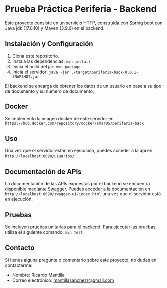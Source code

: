 # Prueba Práctica Periferia - Backend

Este proyecto consiste en un servicio HTTP, construida con Spring boot con Java jdk (17.0.10) y Maven (3.9.6) en el backend.

## Instalación y Configuración

1. Clona este repositorio.
2. Instala las dependencias: `mvn install`
3. Inicia el build del jar: `mvn package`
4. Inicia el servidor: `java -jar ./target/periferia-back-0.0.1-SNAPSHOT.jar`

El backend se encarga de obtener los datos de un usuario en base a su tipo de documento y su numero de documento.

## Docker

Se implemento la imagen docker de este servidor en `https://hub.docker.com/repository/docker/smar05/periferia-back`

## Uso

Una vez que el servidor están en ejecución, puedes acceder a la api en `http://localhost:8090/usuarios/`.

## Documentación de APIs

La documentación de las APIs expuestas por el backend se encuentra disponible mediante Swagger. Puedes acceder a la documentación en `http://localhost:8090/swagger-ui/index.html` una vez que el servidor está en ejecución.

## Pruebas

Se incluyen pruebas unitarias para el backend. Para ejecutar las pruebas, utiliza el siguiente comando: `mvn test`

## Contacto

Si tienes alguna pregunta o comentario sobre este proyecto, no dudes en contactarme:

- Nombre: Ricardo Mantilla
- Correo electrónico: mantillasanchezr@gmail.com
